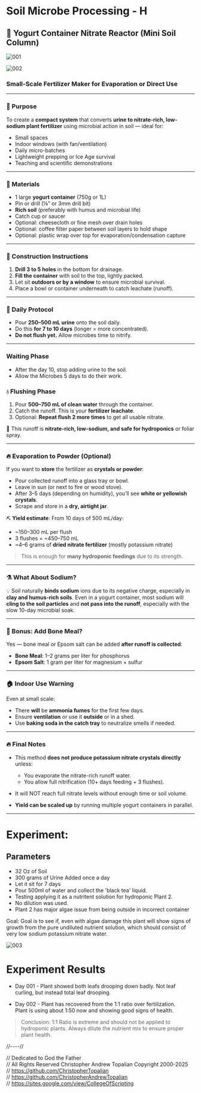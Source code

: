 # Soil Microbe Processing - H

## 🌱 Yogurt Container Nitrate Reactor (Mini Soil Column)

![001](textures/001.png)  

![002](textures/002.png)  

### Small-Scale Fertilizer Maker for Evaporation or Direct Use

---

### 🧪 Purpose

To create a **compact system** that converts **urine to nitrate-rich, low-sodium plant fertilizer** using microbial action in soil — ideal for:

* Small spaces
* Indoor windows (with fan/ventilation)
* Daily micro-batches
* Lightweight prepping or Ice Age survival
* Teaching and scientific demonstrations

---

### 🧰 Materials

* 1 large **yogurt container** (750g or 1L)
* Pin or drill (⅛” or 3mm drill bit)
* **Rich soil** (preferably with humus and microbial life)
* Catch cup or saucer
* Optional: cheesecloth or fine mesh over drain holes
* Optional: coffee filter paper between soil layers to hold shape
* Optional: plastic wrap over top for evaporation/condensation capture

---

### 🔧 Construction Instructions

1. **Drill 3 to 5 holes** in the bottom for drainage.
2. **Fill the container** with soil to the top, lightly packed.
3. Let sit **outdoors or by a window** to ensure microbial survival.
4. Place a bowl or container underneath to catch leachate (runoff).

---

### 🧫 Daily Protocol

* Pour **250–500 mL urine** onto the soil daily.
* Do this **for 7 to 10 days** (longer = more concentrated).
* **Do not flush yet.** Allow microbes time to nitrify.

---

### Waiting Phase
* After the day 10, stop adding urine to the soil.  
* Allow the Microbes 5 days to do their work.  

### 💧 Flushing Phase
1. Pour **500–750 mL of clean water** through the container.
2. Catch the runoff. This is your **fertilizer leachate**.
3. Optional: **Repeat flush 2 more times** to get all usable nitrate.

🧪 This runoff is **nitrate-rich, low-sodium, and safe for hydroponics** or foliar spray.

---

### 🔥 Evaporation to Powder (Optional)

If you want to **store** the fertilizer as **crystals or powder**:

* Pour collected runoff into a glass tray or bowl.
* Leave in sun (or next to fire or wood stove).
* After 3–5 days (depending on humidity), you’ll see **white or yellowish crystals**.
* Scrape and store in a **dry, airtight jar**.

⛏ **Yield estimate**:
From 10 days of 500 mL/day:

* \~150–300 mL per flush
* 3 flushes = \~450–750 mL
* \~4–6 grams of **dried nitrate fertilizer** (mostly potassium nitrate)

> This is enough for **many hydroponic feedings** due to its strength.

---

### ⚗️ What About Sodium?

💡 Soil naturally **binds sodium** ions due to its negative charge, especially in **clay and humus-rich soils**.
Even in a yogurt container, most sodium will **cling to the soil particles** and **not pass into the runoff**, especially with the slow 10-day microbial soak.

---

### 🌿 Bonus: Add Bone Meal?

Yes — bone meal or Epsom salt can be added **after runoff is collected**:

* **Bone Meal**: 1–2 grams per liter for phosphorus
* **Epsom Salt**: 1 gram per liter for magnesium + sulfur

---

### 🏠 Indoor Use Warning

Even at small scale:

* There **will** be **ammonia fumes** for the first few days.
* Ensure **ventilation** or use it **outside** or in a shed.
* Use **baking soda in the catch tray** to neutralize smells if needed.

---

### 🔥 Final Notes

* This method **does not produce potassium nitrate crystals directly** unless:

  * You evaporate the nitrate-rich runoff water.
  * You allow full nitrification (10+ days feeding + 3 flushes).
* It will NOT reach full nitrate levels without enough time or soil volume.
* **Yield can be scaled up** by running multiple yogurt containers in parallel.

---

# Experiment:
## Parameters
* 32 Oz of Soil
* 300 grams of Urine Added once a day  
* Let it sit for 7 days
* Pour 500ml of water and collect the 'black tea' liquid.  
* Testing applying it as a nutritent solution for hydroponic Plant 2.
* No dilution was used.  
* Plant 2 has major algae issue from being outside in incorrect container  

Goal: Goal is to see if, even with algae damage this plant will show signs of growth from the pure undiluted nutrient solution, which should consist of very low sodium potassium nitrate water.  

![003](textures/003.png)  

# Experiment Results
* Day 001 - Plant showed both leafs drooping down badly. Not leaf curling, but instead total leaf drooping.  

* Day 002 - Plant has recovered from the 1:1 ratio over fertilization.  
Plant is using about 1:50 now and showing good signs of health.

> Conclusion: 1:1 Ratio is extreme and should not be applied to hydroponic plants.
Always dilute the nutrient mix to ensure proper plant health.

//----//

// Dedicated to God the Father  
// All Rights Reserved Christopher Andrew Topalian Copyright 2000-2025  
// https://github.com/ChristopherTopalian  
// https://github.com/ChristopherAndrewTopalian  
// https://sites.google.com/view/CollegeOfScripting  

